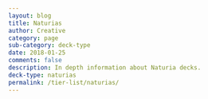 ```yaml
---
layout: blog
title: Naturias
author: Creative
category: page
sub-category: deck-type
date: 2018-01-25
comments: false
description: In depth information about Naturia decks.
deck-type: naturias
permalink: /tier-list/naturias/
---
```








